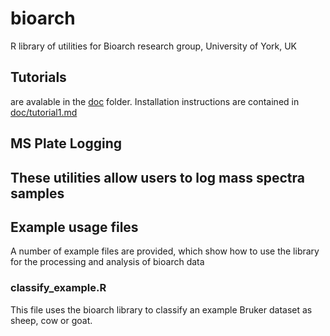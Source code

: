 # bioarch
R library of utilities for Bioarch research group, University of York, UK

## Tutorials

are avalable in the [doc](doc) folder. Installation instructions are contained in [doc/tutorial1.md](doc/tutorial1.md)

## MS Plate Logging

## These utilities allow users to log mass spectra samples

## Example usage files 

A number of example files are provided, which show how to use the library for the processing and analysis of bioarch data

### classify_example.R

This file uses the bioarch library to classify an example Bruker dataset as sheep, cow or goat. 
